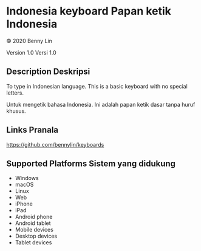 Indonesia keyboard
Papan ketik Indonesia
=====================
© 2020 Benny Lin

Version 1.0
Versi 1.0

Description
Deskripsi
-----------

To type in Indonesian language. This is a basic keyboard with no special letters.

Untuk mengetik bahasa Indonesia. Ini adalah papan ketik dasar tanpa huruf khusus.

Links
Pranala
-------

https://github.com/bennylin/keyboards

Supported Platforms
Sistem yang didukung
--------------------
 * Windows
 * macOS
 * Linux
 * Web
 * iPhone
 * iPad
 * Android phone
 * Android tablet
 * Mobile devices
 * Desktop devices
 * Tablet devices
